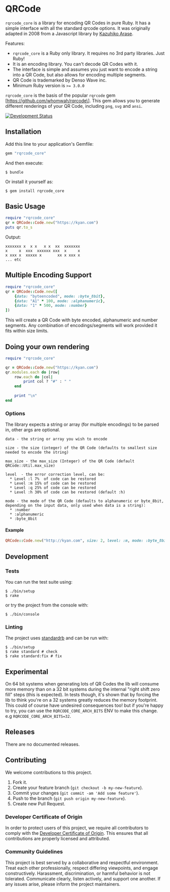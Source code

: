 # QRCode

`rqrcode_core` is a library for encoding QR Codes in pure Ruby. It has a simple interface with all the standard qrcode options. It was originally adapted in 2008 from a Javascript library by [Kazuhiko Arase](https://github.com/kazuhikoarase).

Features:

  - `rqrcode_core` is a Ruby only library. It requires no 3rd party libraries. Just Ruby\!
  - It is an encoding library. You can't decode QR Codes with it.
  - The interface is simple and assumes you just want to encode a string into a QR Code, but also allows for encoding multiple segments.
  - QR Code is trademarked by Denso Wave inc.
  - Minimum Ruby version is `>= 3.0.0`

`rqrcode_core` is the basis of the popular `rqrcode` gem \[https://github.com/whomwah/rqrcode\]. This gem allows you to generate different renderings of your QR Code, including `png`, `svg` and `ansi`.

[![Development Status](https://github.com/socketry/qrcode/workflows/Test/badge.svg)](https://github.com/socketry/qrcode/actions?workflow=Test)

## Installation

Add this line to your application's Gemfile:

``` ruby
gem "rqrcode_core"
```

And then execute:

    $ bundle

Or install it yourself as:

    $ gem install rqrcode_core

## Basic Usage

``` ruby
require "rqrcode_core"
qr = QRCode::Code.new("https://kyan.com")
puts qr.to_s
```

Output:

    xxxxxxx x  x x   x x  xx  xxxxxxx
    x     x  xxx  xxxxxx xxx  x     x
    x xxx x  xxxxx x       xx x xxx x
    ... etc

## Multiple Encoding Support

``` ruby
require "rqrcode_core"
qr = QRCode::Code.new([
	{data: "byteencoded", mode: :byte_8bit},
	{data: "A1" * 100, mode: :alphanumeric},
	{data: "1" * 500, mode: :number}
])
```

This will create a QR Code with byte encoded, alphanumeric and number segments. Any combination of encodings/segments will work provided it fits within size limits.

## Doing your own rendering

``` ruby
require "rqrcode_core"

qr = QRCode::Code.new("https://kyan.com")
qr.modules.each do |row|
	row.each do |col|
		print col ? "#" : " "
	end
	
	print "\n"
end
```

### Options

The library expects a string or array (for multiple encodings) to be parsed in, other args are optional.

    data - the string or array you wish to encode
    
    size - the size (integer) of the QR Code (defaults to smallest size needed to encode the string)
    
    max_size - the max_size (Integer) of the QR Code (default QRCode::Util.max_size)
    
    level  - the error correction level, can be:
      * Level :l 7%  of code can be restored
      * Level :m 15% of code can be restored
      * Level :q 25% of code can be restored
      * Level :h 30% of code can be restored (default :h)
    
    mode - the mode of the QR Code (defaults to alphanumeric or byte_8bit, depending on the input data, only used when data is a string):
      * :number
      * :alphanumeric
      * :byte_8bit

#### Example

``` ruby
QRCode::Code.new("http://kyan.com", size: 2, level: :m, mode: :byte_8bit)
```

## Development

### Tests

You can run the test suite using:

    $ ./bin/setup
    $ rake

or try the project from the console with:

    $ ./bin/console

### Linting

The project uses [standardrb](https://github.com/testdouble/standard) and can be run with:

    $ ./bin/setup
    $ rake standard # check
    $ rake standard:fix # fix

## Experimental

On 64 bit systems when generating lots of QR Codes the lib will consume more memory than on a 32 bit systems during the internal "right shift zero fill" steps (this is expected). In tests though, it's shown that by forcing the lib to think you're on a 32 systems greatly reduces the memory footprint. This could of course have undesired consequences too\! but if you're happy to try, you can use the `RQRCODE_CORE_ARCH_BITS` ENV to make this change. e.g `RQRCODE_CORE_ARCH_BITS=32`.

## Releases

There are no documented releases.

## Contributing

We welcome contributions to this project.

1.  Fork it.
2.  Create your feature branch (`git checkout -b my-new-feature`).
3.  Commit your changes (`git commit -am 'Add some feature'`).
4.  Push to the branch (`git push origin my-new-feature`).
5.  Create new Pull Request.

### Developer Certificate of Origin

In order to protect users of this project, we require all contributors to comply with the [Developer Certificate of Origin](https://developercertificate.org/). This ensures that all contributions are properly licensed and attributed.

### Community Guidelines

This project is best served by a collaborative and respectful environment. Treat each other professionally, respect differing viewpoints, and engage constructively. Harassment, discrimination, or harmful behavior is not tolerated. Communicate clearly, listen actively, and support one another. If any issues arise, please inform the project maintainers.
